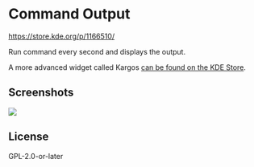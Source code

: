 # Command Output

https://store.kde.org/p/1166510/

Run command every second and displays the output.

A more advanced widget called Kargos [can be found on the KDE Store](https://store.kde.org/p/1173112/).

## Screenshots

![](https://cdn.pling.com/img/0/e/2/b/3b21930b7f1c429b7ac16f8f3360a82b69b7.png)

## License

GPL-2.0-or-later

